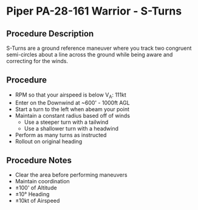 # Piper PA-28-161 Warrior - S-Turns
## Procedure Description
S-Turns are a ground reference maneuver where you track two congruent semi-circles about a line across the ground while being aware and correcting for the winds.

## Procedure
- RPM so that your airspeed is below V<sub>A</sub>: 111kt
- Enter on the Downwind at ~600' - 1000ft AGL
- Start a turn to the left when abeam your point
- Maintain a constant radius based off of winds
	- Use a steeper turn with a tailwind
	- Use a shallower turn with a headwind
- Perform as many turns as instructed
- Rollout on original heading

## Procedure Notes
- Clear the area before performing maneuvers
- Maintain coordination
- ±100' of Altitude
- ±10° Heading
- ±10kt of Airspeed